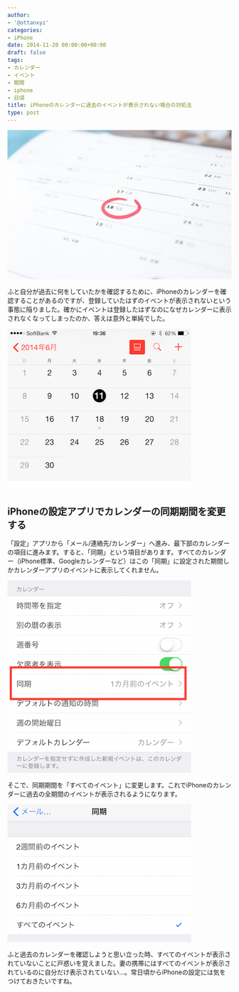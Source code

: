 ```yaml
---
author:
- '@ottanxyz'
categories:
- iPhone
date: 2014-11-20 00:00:00+00:00
draft: false
tags:
- カレンダー
- イベント
- 期間
- iphone
- 日頃
title: iPhoneのカレンダーに過去のイベントが表示されない場合の対処法
type: post
---
```


![](141120-546d8b4f7a86a.jpg)

ふと自分が過去に何をしていたかを確認するために、iPhoneのカレンダーを確認することがあるのですが、登録していたはずのイベントが表示されないという事態に陥りました。確かにイベントは登録したはずなのになぜカレンダーに表示されなくなってしまったのか、答えは意外と単純でした。

![](141120-546d8b50d365d.png)

## iPhoneの設定アプリでカレンダーの同期期間を変更する

「設定」アプリから「メール/連絡先/カレンダー」へ進み、最下部のカレンダーの項目に進みます。すると、「同期」という項目があります。すべてのカレンダー（iPhone標準、Googleカレンダーなど）はこの「同期」に設定された期間しかカレンダーアプリのイベントに表示してくれません。

![](141120-546d8b5454742.png)

そこで、同期期間を「すべてのイベント」に変更します。これでiPhoneのカレンダーに過去の全期間のイベントが表示されるようになります。

![](141120-546d8b5657a22.png)

ふと過去のカレンダーを確認しようと思い立った時、すべてのイベントが表示されていないことに戸惑いを覚えました。妻の携帯にはすべてのイベントが表示されているのに自分だけ表示されていない…。常日頃からiPhoneの設定には気をつけておきたいですね。
